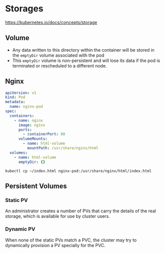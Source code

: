 # Storages

https://kubernetes.io/docs/concepts/storage

## Volume

* Any data written to this directory within the container will be stored in the `emptyDir` volume associated with the pod
* This `emptyDir` volume is non-persistent and will lose its data if the pod is terminated or rescheduled to a different node.

## Nginx

```yaml
apiVersion: v1
kind: Pod
metadata:
  name: nginx-pod
spec:
  containers:
    - name: nginx
      image: nginx
      ports:
        - containerPort: 80
      volumeMounts:
        - name: html-volume
          mountPath: /usr/share/nginx/html
  volumes:
    - name: html-volume
      emptyDir: {}
```

```shell
kubectl cp ~/index.html nginx-pod:/usr/share/nginx/html/index.html
```

## Persistent Volumes

### Static PV

An administrator creates a number of PVs that carry the details of the real storage, which is available for use by cluster users.

### Dynamic PV

When none of the static PVs match a PVC, the cluster may try to dynamically provision a PV specially for the PVC.
